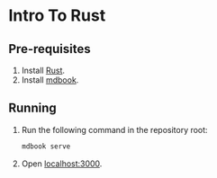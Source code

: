 # Intro To Rust

## Pre-requisites

1. Install [Rust](https://www.rust-lang.org/).
2. Install [mdbook](https://github.com/azerupi/mdBook).

## Running

1. Run the following command in the repository root:

    ```bash
    mdbook serve
    ```

2. Open [localhost:3000](http://localhost:3000).
